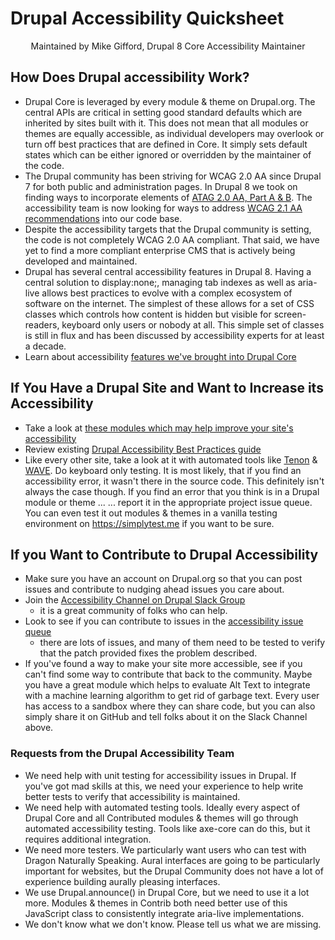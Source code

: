 # Drupal Accessibility Quicksheet

<p align="center">Maintained by Mike Gifford,  Drupal 8 Core Accessibility Maintainer</p>

## How Does Drupal accessibility Work?
- Drupal Core is leveraged by every module & theme on Drupal.org. The central APIs are critical in setting good standard defaults which are inherited by sites built with it. This does not mean that all modules or themes are equally accessible, as individual developers may overlook or turn off best practices that are defined in Core. It simply sets default states which can be either ignored or overridden by the maintainer of the code. 
- The Drupal community has been striving for WCAG 2.0 AA since Drupal 7 for both public and administration pages. In Drupal 8 we took on finding ways to incorporate elements of [ATAG 2.0 AA, Part A & B](https://www.drupal.org/project/issues/search?issue_tags=atag). The accessibility team is now looking for ways to address [WCAG 2.1 AA recommendations](https://www.drupal.org/project/issues/search?issue_tags=wcag21) into our code base. 
- Despite the accessibility targets that the Drupal community is setting, the code is not completely WCAG 2.0 AA compliant. That said, we have yet to find a more compliant enterprise CMS that is actively being developed and maintained. 
- Drupal has several central accessibility features in Drupal 8. Having a central solution to display:none;, managing tab indexes as well as aria-live allows best practices to evolve with a complex ecosystem of software on the internet. The simplest of these allows for a set of CSS classes which controls how content is hidden but visible for screen-readers, keyboard only users or nobody at all. This simple set of classes is still in flux and has been discussed by accessibility experts for at least a decade. 
- Learn about accessibility [features we've brought into Drupal Core](https://www.drupal.org/about/features/accessibility)

## If You Have a Drupal Site and Want to Increase its Accessibility
- Take a look at [these modules which may help improve your site's accessibility](https://www.drupal.org/node/394252) 
- Review existing [Drupal Accessibility Best Practices guide](https://www.drupal.org/docs/7/accessibility/tools-and-best-practices)
- Like every other site, take a look at it with automated tools like [Tenon](https://tenon.io/) & [WAVE](http://wave.webaim.org/). Do keyboard only testing. It is most likely, that if you find an accessibility error, it wasn't there in the source code. This definitely isn't always the case though. If you find an error that you think is in a Drupal module or theme ...
  ... report it in the appropriate project issue queue. 
You can even test it out modules & themes in a vanilla testing environment on https://simplytest.me if you want to be sure. 

## If you Want to Contribute to Drupal Accessibility
- Make sure you have an account on Drupal.org so that you can post issues and contribute to nudging ahead issues you care about.
- Join the [Accessibility Channel on Drupal Slack Group](https://www.drupal.org/slack) 
  - it is a great community of folks who can help.
- Look to see if you can contribute to issues in the [accessibility issue queue](https://www.drupal.org/project/issues/search?issue_tags=accessibility) 
  - there are lots of issues, and many of them need to be tested to verify that the patch provided fixes the problem described. 
- If you've found a way to make your site more accessible, see if you can't find some way to contribute that back to the community. Maybe you have a great module which helps to evaluate Alt Text to integrate with a machine learning algorithm to get rid of garbage text. Every user has access to a sandbox where they can share code, but you can also simply share it on GitHub and tell folks about it on the Slack Channel above. 

### Requests from the Drupal Accessibility Team ###
- We need help with unit testing for accessibility issues in Drupal. If you've got mad skills at this, we need your experience to help write better tests to verify that accessibility is maintained.
- We need help with automated testing tools. Ideally every aspect of Drupal Core and all Contributed modules & themes will go through automated accessibility testing. Tools like axe-core can do this, but it requires additional integration.
- We need more testers. We particularly want users who can test with Dragon Naturally Speaking. Aural interfaces are going to be particularly important for websites, but the Drupal Community does not have a lot of experience building aurally pleasing interfaces. 
- We use Drupal.announce() in Drupal Core, but we need to use it a lot more. Modules & themes in Contrib both need better use of this JavaScript class to consistently integrate aria-live implementations. 
- We don't know what we don't know. Please tell us what we are missing.
